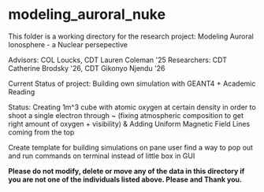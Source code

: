 # modeling_auroral_nuke
This folder is a working directory for the research project:
Modeling Auroral Ionosphere - a Nuclear persepective

Advisors: COL Loucks, CDT Lauren Coleman '25
Researchers: CDT Catherine Brodsky '26, CDT Gikonyo Njendu '26

Current Status of project: Building own simulation with GEANT4 + Academic Reading

Status: Creating 1m^3 cube with atomic oxygen at certain density in order to shoot a single electron through ~ (fixing atmospheric composition to get right amount of oxygen + visibility) & Adding Uniform Magnetic Field Lines coming from the top
 
Create template for building simulations on pane user
find a way to pop out and run commands on terminal instead of little box in GUI

**Please do not modify, delete or move any of the data in this directory if you are not one of the individuals listed above. Please and Thank you.**
